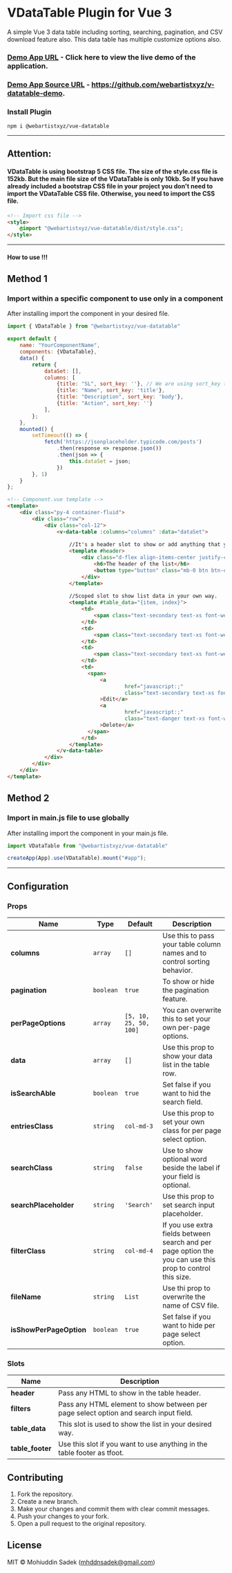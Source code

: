 # VDataTable Plugin for Vue 3

A simple Vue 3 data table including sorting, searching, pagination, and CSV download feature also. This data table has multiple customize options also.

### [Demo App URL](https://webartistxyz.github.io/v-datatable-demo/) - Click here to view the live demo of the application.
### [Demo App Source URL](https://github.com/webartistxyz/v-datatable-demo) - https://github.com/webartistxyz/v-datatable-demo.

### Install Plugin

```shell
npm i @webartistxyz/vue-datatable
```

---

## Attention:

#### VDataTable is using bootstrap 5 CSS file. The size of the style.css file is 152kb. But the main file size of the VDataTable is only 10kb. So If you have already included a bootstrap CSS file in your project you don't need to import the VDataTable CSS file. Otherwise, you need to import the CSS file.

```html
<!-- Import css file -->
<style>
    @import "@webartistxyz/vue-datatable/dist/style.css";
</style>
```

---

#### How to use !!!

## Method 1

### Import within a specific component to use only in a component

After installing import the component in your desired file.

```js
import { VDataTable } from "@webartistxyz/vue-datatable"

export default {
    name: "YourComponentName", 
    components: {VDataTable},
    data() {
        return {
            dataSet: [],
            columns: [
                {title: "SL", sort_key: ''}, // We are using sort_key to sort data in ACS order or DESC order. If you don't want to enable the sorting feature then you can keep it an empty string.
                {title: "Name", sort_key: 'title'},
                {title: "Description", sort_key: 'body'},
                {title: "Action", sort_key: ''}
            ],
        };
    },
    mounted() {
        setTimeout(() => {
            fetch('https://jsonplaceholder.typicode.com/posts')
                .then(response => response.json())
                .then(json => {
                    this.dataSet = json;
                })
        }, 1)
    }
};
```

```html
<!-- Component.vue template -->
<template>
    <div class="py-4 container-fluid">
        <div class="row">
            <div class="col-12">
                <v-data-table :columns="columns" :data="dataSet">
                    
                    //It's a header slot to show or add anything that you want.
                    <template #header>
                        <div class="d-flex align-items-center justify-content-between">
                            <h6>The header of the list</h6>
                            <button type="button" class="mb-0 btn btn-outline-success btn-sm" @click="">Create data</button>
                        </div>
                    </template>
                    
                    //Scoped slot to show list data in your own way.
                    <template #table_data="{item, index}">
                        <td>
                            <span class="text-secondary text-xs font-weight-bold ps-3">{{ index }}</span>
                        </td>
                        <td>
                            <span class="text-secondary text-xs font-weight-bold ps-3">{{ item.title }}</span>
                        </td>
                        <td>
                            <span class="text-secondary text-xs font-weight-bold ps-3 show-dot-sign">{{ item.body }}</span>
                        </td>
                        <td>
                          <span>
                              <a
                                      href="javascript:;"
                                      class="text-secondary text-xs font-weight-bold ps-3"
                              >Edit</a>
                              <a
                                      href="javascript:;"
                                      class="text-danger text-xs font-weight-bold ps-3"
                              >Delete</a>
                          </span>
                        </td>
                    </template>
                </v-data-table>
            </div>
        </div>
    </div>
</template>
```

## Method 2

### Import in main.js file to use globally

After installing import the component in your main.js file.

```js
import VDataTable from "@webartistxyz/vue-datatable"

createApp(App).use(VDataTable).mount("#app");
```


---

## Configuration

### Props

| Name                    | Type       | Default                | Description                                                                                                |
|-------------------------|------------|------------------------|------------------------------------------------------------------------------------------------------------|
| **columns**             | `array`    | `[]`                   | Use this to pass your table column names and to control sorting behavior.                                  |
| **pagination**          | `boolean`  | `true`                 | To show or hide the pagination feature.                                                                    |
| **perPageOptions**      | `array`    | `[5, 10, 25, 50, 100]` | You can overwrite this to set your own per-page options.                                                   |
| **data**                | `array`    | `[]`                   | Use this prop to show your data list in the table row.                                                     |
| **isSearchAble**        | `boolean`  | `true`                 | Set false if you want to hid the search field.                                                             |
| **entriesClass**        | `string`   | `col-md-3`             | Use this prop to set your own class for per page select option.                                            |
| **searchClass**         | `string`   | `false`                | Use to show optional word beside the label if your field is optional.                                      |
| **searchPlaceholder**   | `string`   | `'Search'`             | Use this prop to set search input placeholder.                                                             |
| **filterClass**         | `string`   | `col-md-4`             | If you use extra fields between search and per page option the you can use this prop to control this size. |
| **fileName**            | `string`   | `List`                 | Use thi prop to overwrite the name of CSV file.                                                            |
| **isShowPerPageOption** | `boolean`  | `true`                 | Set false if you want to hide per page select option.                                                      |

### Slots

| Name             | Description                                                                          |
|------------------|--------------------------------------------------------------------------------------|
| **header**       | Pass any HTML to show in the table header.                                           |
| **filters**      | Pass any HTML element to show between per page select option and search input field. |
| **table_data**   | This slot is used to show the list in your desired way.                              |
| **table_footer** | Use this slot if you want to use anything in the table footer as tfoot.              |


## Contributing

1. Fork the repository.
2. Create a new branch.
3. Make your changes and commit them with clear commit messages.
4. Push your changes to your fork.
5. Open a pull request to the original repository.

## License

MIT © Mohiuddin Sadek (mhddnsadek@gmail.com)